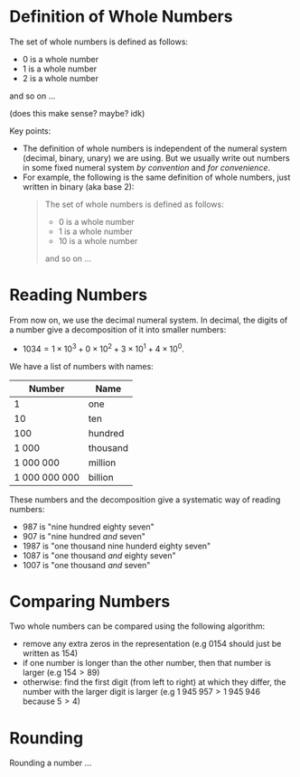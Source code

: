 # Definition of Whole Numbers
The set of whole numbers is defined as follows:
* $0$ is a whole number
* $1$ is a whole number
* $2$ is a whole number

and so on ...

(does this make sense? maybe? idk)

Key points:
* The definition of whole numbers is independent of the numeral system (decimal, binary, unary) we are using. But we usually write out numbers in some fixed numeral system *by convention* and *for convenience*.
* For example, the following is the same definition of whole numbers, just written in binary (aka base 2):
    > The set of whole numbers is defined as follows:
    > * $0$ is a whole number
    > * $1$ is a whole number
    > * $10$ is a whole number
    > 
    > and so on ...

# Reading Numbers
From now on, we use the decimal numeral system. In decimal, the digits of a number give a decomposition of it into smaller numbers:
* $1034 = 1\times 10^3 + 0\times 10^2 + 3\times 10^1 + 4\times 10^0$.

We have a list of numbers with names:

| Number | Name |
| ------ | ---- |
| $1$ | one |
| $10$ | ten |
| $100$ | hundred |
| $1\;000$ | thousand |
| $1\;000\;000$ | million |
| $1\;000\;000\;000$ | billion |

These numbers and the decomposition give a systematic way of reading numbers:
* $987$ is "nine hundred eighty seven"
* $907$ is "nine hundred *and* seven"
* $1987$ is "one thousand nine hunderd eighty seven"
* $1087$ is "one thousand *and* eighty seven"
* $1007$ is "one thousand *and* seven"

# Comparing Numbers
Two whole numbers can be compared using the following algorithm:
* remove any extra zeros in the representation (e.g $0154$ should just be written as $154$)
* if one number is longer than the other number, then that number is larger (e.g $154 > 89$)
* otherwise: find the first digit (from left to right) at which they differ, the number with the larger digit is larger (e.g $1\;945\;957 > 1\;945\;946$ because $5 > 4$)

# Rounding
Rounding a number ...